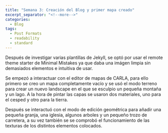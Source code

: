 ```yaml
---
title: "Semana 3: Creación del Blog y primer mapa creado"
excerpt_separator: "<!--more-->"
categories:
  - Blog
tags:
  - Post Formats
  - readability
  - standard
---
```


Después de investigar varias plantillas de Jekyll, se optó por usar el remote theme starter de Minimal Mistakes ya que daba
una imágen limpia sin demasiados elementos e intuitiva de usar.

Se empezó a interactuar con el editor de mapas de CARLA, para ello primero se creo un mapa completamente vacío y se usó el 
modo terreno para crear un nuevo landscape en el que se esculpio un pequeña montaña y un lago. A la hora de pintar las capas
se usaron dos materiales, uno para el cesped y otro para la tierra.

Después se interactuó con el modo de edición geométrica para añadir una pequeña granja, una iglesia, algunos arboles y un pequeño trozo
de carretera, a su vez también se se comprobó el funcionamiento de las texturas de los distintos elementos colocados.

